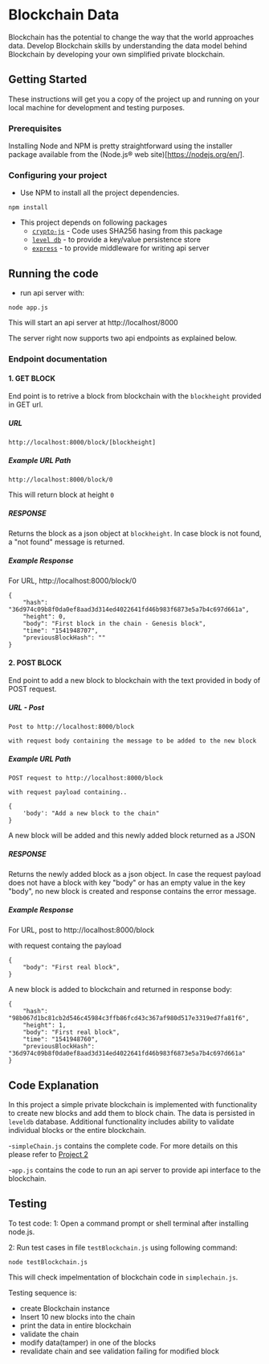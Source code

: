 # Blockchain Data

Blockchain has the potential to change the way that the world approaches data. Develop Blockchain skills by understanding the data model behind Blockchain by developing your own simplified private blockchain.

## Getting Started

These instructions will get you a copy of the project up and running on your local machine for development and testing purposes.

### Prerequisites

Installing Node and NPM is pretty straightforward using the installer package available from the (Node.js® web site)[https://nodejs.org/en/].

### Configuring your project

- Use NPM to install all the project dependencies.
```
npm install
```
- This project depends on following packages
    - [`crypto-js`](https://www.npmjs.com/package/crypto-js) - Code uses SHA256 hasing from this package
    - [`level db`](https://github.com/Level/levelup) - to provide a key/value persistence store
    - [`express`](https://expressjs.com/) - to provide middleware for writing api server


## Running the code
- run api server with:
```
node app.js
```
This will start an api server at http://localhost/8000

The server right now supports two api endpoints as explained below.

### Endpoint documentation

#### 1. GET BLOCK
End point is to retrive a block from blockchain with the `blockheight` provided in GET url.

##### URL
```
http://localhost:8000/block/[blockheight]
```

##### Example URL Path
```
http://localhost:8000/block/0
```
This will return block at height `0`

##### RESPONSE
Returns the block as a json object at `blockheight`. In case block is not found, a "not found" message is returned.

##### Example Response
For URL, http://localhost:8000/block/0

```
{
    "hash": "36d974c09b8f0da0ef8aad3d314ed4022641fd46b983f6873e5a7b4c697d661a",
    "height": 0,
    "body": "First block in the chain - Genesis block",
    "time": "1541948707",
    "previousBlockHash": ""
}
```

#### 2. POST BLOCK
End point to add a new block to blockchain with the text provided in body of POST request.

##### URL - Post 
```
Post to http://localhost:8000/block

with request body containing the message to be added to the new block

```

##### Example URL Path
```
POST request to http://localhost:8000/block

with request payload containing..

{
    'body': "Add a new block to the chain"
}

```
A new block will be added and this newly added block returned as a JSON

##### RESPONSE
Returns the newly added block as a json object. In case the request payload does not have a block with key "body" or has an empty value in the key "body", no new block is created and response contains the error message. 

##### Example Response
For URL, post to http://localhost:8000/block

with request containg the payload
```
{
    "body": "First real block",
}
```

A new block is added to blockchain and returned in response body:

```
{
    "hash": "98b067d1bc81cb2d546c45984c3ffb86fcd43c367af980d517e3319ed7fa81f6",
    "height": 1,
    "body": "First real block",
    "time": "1541948760",
    "previousBlockHash": "36d974c09b8f0da0ef8aad3d314ed4022641fd46b983f6873e5a7b4c697d661a"
}
```


## Code Explanation
In this project a simple private blockchain is implemented with functionality to create new blocks and add them to block chain. The data is persisted in `leveldb` database. Additional functionality includes ability to validate individual blocks or the entire blockchain. 

-`simpleChain.js` contains the complete code. For more details on this please refer to [Project 2](https://github.com/nsanghi/BlockchainND_Project_2) 

-`app.js` contains the code to run an api server to provide api interface to the blockchain.


## Testing

To test code:
1: Open a command prompt or shell terminal after installing node.js.

2: Run test cases in file `testBlockchain.js` using following command:
```
node testBlockchain.js
```
This will check impelmentation of blockchain code in `simplechain.js`. 

Testing sequence is:
- create Blockchain instance
- Insert 10 new blocks into the chain
- print the data in entire blockchain
- validate the chain
- modify data(tamper) in one of the blocks
- revalidate chain and see validation failing for modified block 
